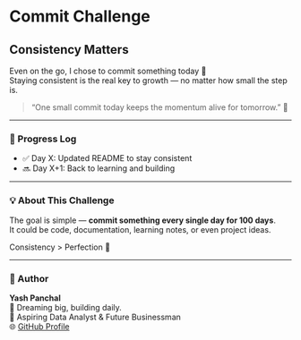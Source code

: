 # Commit Challenge

## Consistency Matters

Even on the go, I chose to commit something today 🙌  
Staying consistent is the real key to growth — no matter how small the step is.

> “One small commit today keeps the momentum alive for tomorrow.” 💪

---

### 🌟 Progress Log
- ✅ Day X: Updated README to stay consistent
- 🔜 Day X+1: Back to learning and building

---

### 💡 About This Challenge
The goal is simple — **commit something every single day for 100 days**.  
It could be code, documentation, learning notes, or even project ideas.

Consistency > Perfection 🚀

---

### 🧠 Author
**Yash Panchal**  
📍 Dreaming big, building daily.  
💼 Aspiring Data Analyst & Future Businessman  
🌐 [GitHub Profile](https://github.com/YOUR_USERNAME)
